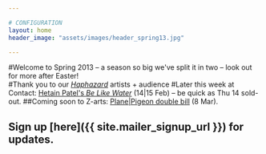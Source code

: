 ```yaml
---

# CONFIGURATION
layout: home
header_image: "assets/images/header_spring13.jpg"

---
```


#Welcome to Spring 2013 – a season so big we've split it in two – look out for more after Easter!     
#Thank you to our [*Haphazard*](/galleries/2013-haphazard/index.html) artists + audience
#Later this week at Contact: [Hetain Patel's *Be Like Water*](/current/2013-springsummer/patel/index.html) (14|15 Feb) – be quick as Thu 14 sold-out.
##Coming soon to Z-arts: [Plane|Pigeon double bill](/current/2013-springsummer/pp/index.html) (8 Mar).
## Sign up [here]({{ site.mailer_signup_url }}) for updates.
